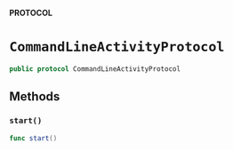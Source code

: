 **PROTOCOL**

# `CommandLineActivityProtocol`

```swift
public protocol CommandLineActivityProtocol
```

## Methods
### `start()`

```swift
func start()
```
